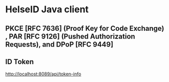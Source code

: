 # HelseID Java client 
## PKCE [RFC 7636] (Proof Key for Code Exchange) , PAR [RFC 9126] (Pushed Authorization Requests), and DPoP [RFC 9449]

## ID Token
[http://localhost:8089/api/token-info](http://localhost:8089/api/token-info)
